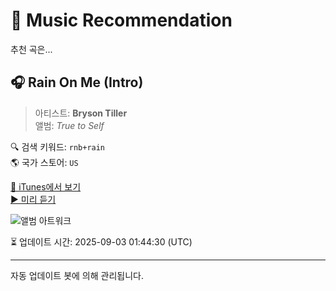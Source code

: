 
# 🎵 Music Recommendation

추천 곡은...

## 🎧 Rain On Me (Intro)  
> 아티스트: **Bryson Tiller**  
> 앨범: _True to Self_  

🔍 검색 키워드: `rnb+rain`  
🌎 국가 스토어: `US`

[🔗 iTunes에서 보기](https://music.apple.com/us/album/rain-on-me-intro/1233821036?i=1233821037&uo=4)  
[▶️ 미리 듣기](https://audio-ssl.itunes.apple.com/itunes-assets/AudioPreview122/v4/99/05/9b/99059b19-77c7-0487-3b03-dce218190266/mzaf_9976319022282087971.plus.aac.p.m4a)

![앨범 아트워크](https://is1-ssl.mzstatic.com/image/thumb/Music125/v4/d9/64/bb/d964bb73-4dcb-0e63-97d6-f843b4d7f3a9/886446500690.jpg/100x100bb.jpg)

⏳ 업데이트 시간: 2025-09-03 01:44:30 (UTC)

---
자동 업데이트 봇에 의해 관리됩니다.

